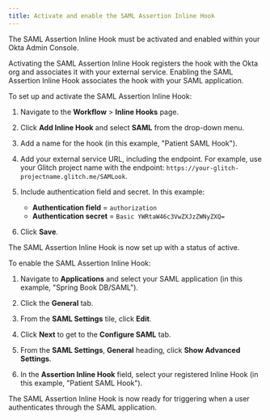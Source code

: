 ```yaml
---
title: Activate and enable the SAML Assertion Inline Hook
---
```


The SAML Assertion Inline Hook must be activated and enabled within your Okta Admin Console.

Activating the SAML Assertion Inline Hook registers the hook with the Okta org and associates it with your external service. Enabling the SAML Assertion Inline Hook associates the hook with your SAML application.

To set up and activate the SAML Assertion Inline Hook:

1. Navigate to the **Workflow** > **Inline Hooks** page.

2. Click **Add Inline Hook** and select **SAML** from the drop-down menu.

3. Add a name for the hook (in this example, "Patient SAML Hook").

4. Add your external service URL, including the endpoint. For example, use your Glitch project name with the endpoint: `https://your-glitch-projectname.glitch.me/SAMLook`.

5. Include authentication field and secret. In this example:

    - **Authentication field** = `authorization`
    - **Authentication secret** = `Basic YWRtaW46c3VwZXJzZWNyZXQ=`

6. Click **Save**.

The SAML Assertion Inline Hook is now set up with a status of active.

To enable the SAML Assertion Inline Hook:

1. Navigate to **Applications** and select your SAML application (in this example, "Spring Book DB/SAML").

2. Click the **General** tab.

3. From the **SAML Settings** tile, click **Edit**.

4. Click **Next** to get to the **Configure SAML** tab.

5. From the **SAML Settings**, **General** heading, click **Show Advanced Settings**.

6. In the **Assertion Inline Hook** field, select your registered Inline Hook (in this example, "Patient SAML Hook").

The SAML Assertion Inline Hook is now ready for triggering when a user authenticates through the SAML application.

<NextSectionLink/>